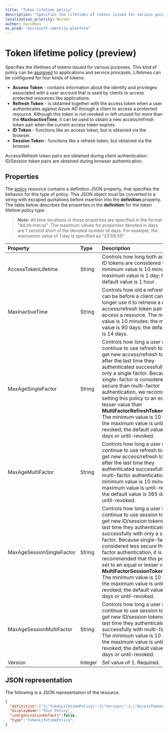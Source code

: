 ```yaml
---
title: "Token lifetime policy"
description: "Specifies the lifetimes of tokens issued for various purposes"
localization_priority: Normal
author: davidmu1
ms.prod: "microsoft-identity-platform"
---
```


# Token lifetime policy (preview)

<!-- Suggest following similar file structure as identity-activitybasedtimeoutpolicy.md
-->

Specifies the lifetimes of tokens issued for various purposes. This kind of policy can be [assigned](/graph/api/policy-assign?view=graph-rest-beta) to applications and service principals. Lifetimes can be configured for four kinds of tokens: 

- **Access Token** - contains information about the identity and privileges associated with a user account that is used by clients to access protected resources like applications.
- **Refresh Token** - is obtained together with the access token when a user authenticates against Azure AD through a client to access a protected resource. Although this token is not revoked or left unused for more than the **MaxInactiveTime**, it can be used to obtain a new access/refresh token pair when the current access token expires.
- **ID Token** - functions like an access token, but is obtained via the browser.
- **Session Token** - functions like a refresh token, but obtained via the browser.

Access/Refresh token pairs are obtained during client authentication. ID/Session token pairs are obtained during browser authentication.

## Properties

The [policy](/graph/api/resources/policy?view=graph-rest-beta) resource contains a definition JSON property, that specifies the behavior for this type of policy. This JSON object must be converted to a string with escaped quotations before insertion into the **definition** property. The table below describes the properties in the **definition** for the token lifetime policy type.

>**Note:** All time durations in these properties are specified in the format "dd.hh:mm:ss". The maximum values for properties denoted in days are 1 second short of the denoted number of days. For example, the maxiumum value of 1 day is specified as "23:59:59".

| Property	   | Type	|Description|
|:---------------|:--------|:----------|
|AccessTokenLifetime|String|Controls how long both access and ID tokens are considered valid. The minimum value is 10 minutes; the maximum value is 1 day; the default value is 1 hour.|
|MaxInactiveTime|String|Controls how old a refresh token can be before a client can no longer use it to retrieve a new access/refresh token pair to access a resource. The minimum value is 10 minutes; the maximum value is 90 days; the default value is 14 days.|
|MaxAgeSingleFactor|String|Controls how long a user can continue to use refresh tokens to get new access/refresh token pairs after the last time they authenticated successfully with only a single factor. Because single-factor is considered less secure than multi-factor authentication, we recommend setting this policy to an equal or lesser value than **MultiFactorRefreshTokenMaxAge**. The minimum value is 10 minutes; the maximum value is until-revoked; the default value is 365 days or until-revoked.|
|MaxAgeMultiFactor|String|Controls how long a user can continue to use refresh tokens to get new access/refresh token pairs after the last time they authenticated successfully with multi-factor authentication. The minimum value is 10 minutes; the maximum value is until-revoked; the default value is 365 days or until-revoked.|
|MaxAgeSessionSingleFactor|String|Controls how long a user can continue to use session tokens to get new ID/session tokens after the last time they authenticated successfully with only a single factor. Because single-factor is considered less secure than multi-factor authentication, it is recommended that this policy is set to an equal or lesser value than **MultiFactorSessionTokenMaxAge**. The minimum value is 10 minutes; the maximum value is until-revoked; the default value is 365 days or until-revoked.|
|MaxAgeSessionMultiFactor|String|Controls how long a user can continue to use session tokens to get new ID/session tokens after the last time they authenticated successfully with multi-factors. The minimum value is 10 minutes; the maximum value is until-revoked; the default value is 365 days or until-revoked.|
|Version|Integer|Set value of 1. Required.|

## JSON representation
The following is a JSON representation of the resource.

<!--{
  "blockType": "resource",
  "@odata.type": "microsoft.graph.tokenlifetimepolicy",
  "keyProperty": "id"
}-->
```json
{
  "definition":["{\"TokenLifetimePolicy\":{\"Version\":1,\"AccessTokenLifetime\":\"8:00:00\",\"MaxInactiveTime\":\"20:00:00\",}}"],
  "displayName":"Test Policy",
  "isOrganizationDefault":false,
  "type":"TokenLifetimePolicy",
}
```

<!-- uuid: 8fcb5dbc-d5aa-4681-8e31-b001d5168d79
2015-10-25 14:57:30 UTC -->
<!--
{
  "type": "#page.annotation",
  "description": "Token lifetime policy",
  "keywords": "",
  "section": "documentation",
  "tocPath": "",
  "suppressions": []
}
-->